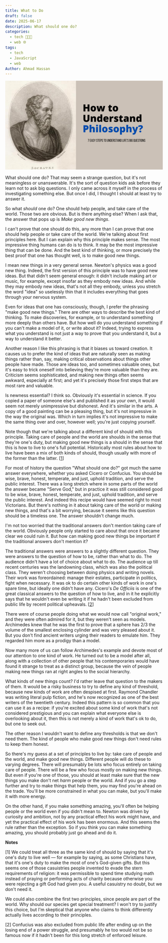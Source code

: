 ```yaml
---
title: What to Do
draft: false
date: 2025-06-17
description: What should one do?
categories:
  - tech 👨🏻‍💻
  - web 🌐
tags:
  - tech
  - JavaScript
  - web
Author: Ahmad Hassan
---
```


![](posts/assets/img-5.png)


What should one do? That may seem a strange question, but it's not meaningless or unanswerable. It's the sort of question kids ask before they learn not to ask big questions. I only came across it myself in the process of investigating something else. But once I did, I thought I should at least try to answer it.  
  
So what _should_ one do? One should help people, and take care of the world. Those two are obvious. But is there anything else? When I ask that, the answer that pops up is _Make good new things_.  
  
I can't prove that one should do this, any more than I can prove that one should help people or take care of the world. We're talking about first principles here. But I can explain why this principle makes sense. The most impressive thing humans can do is to think. It may be the most impressive thing that can be done. And the best kind of thinking, or more precisely the best proof that one has thought well, is to make good new things.  
  
I mean new things in a very general sense. Newton's physics was a good new thing. Indeed, the first version of this principle was to have good new ideas. But that didn't seem general enough: it didn't include making art or music, for example, except insofar as they embody new ideas. And while they may embody new ideas, that's not all they embody, unless you stretch the word "idea" so uselessly thin that it includes everything that goes through your nervous system.  
  
Even for ideas that one has consciously, though, I prefer the phrasing "make good new things." There are other ways to describe the best kind of thinking. To make discoveries, for example, or to understand something more deeply than others have. But how well do you understand something if you can't make a model of it, or write about it? Indeed, trying to express what you understand is not just a way to prove that you understand it, but a way to understand it better.  
  
Another reason I like this phrasing is that it biases us toward creation. It causes us to prefer the kind of ideas that are naturally seen as making things rather than, say, making critical observations about things other people have made. Those are ideas too, and sometimes valuable ones, but it's easy to trick oneself into believing they're more valuable than they are. Criticism seems sophisticated, and making new things often seems awkward, especially at first; and yet it's precisely those first steps that are most rare and valuable.  
  
Is newness essential? I think so. Obviously it's essential in science. If you copied a paper of someone else's and published it as your own, it would seem not merely unimpressive but dishonest. And it's similar in the arts. A copy of a good painting can be a pleasing thing, but it's not impressive in the way the original was. Which in turn implies it's not impressive to make the same thing over and over, however well; you're just copying yourself.  
  
Note though that we're talking about a different kind of should with this principle. Taking care of people and the world are shoulds in the sense that they're one's duty, but making good new things is a should in the sense that this is how to live to one's full potential. Historically most rules about how to live have been a mix of both kinds of should, though usually with more of the former than the latter. [[1](https://www.paulgraham.com/do.html#f1n)]  
  
For most of history the question "What should one do?" got much the same answer everywhere, whether you asked Cicero or Confucius. You should be wise, brave, honest, temperate, and just, uphold tradition, and serve the public interest. There was a long stretch where in some parts of the world the answer became "Serve God," but in practice it was still considered good to be wise, brave, honest, temperate, and just, uphold tradition, and serve the public interest. And indeed this recipe would have seemed right to most Victorians. But there's nothing in it about taking care of the world or making new things, and that's a bit worrying, because it seems like this question should be a timeless one. The answer shouldn't change much.  
  
I'm not too worried that the traditional answers don't mention taking care of the world. Obviously people only started to care about that once it became clear we could ruin it. But how can making good new things be important if the traditional answers don't mention it?  
  
The traditional answers were answers to a slightly different question. They were answers to the question of how to be, rather than what to do. The audience didn't have a lot of choice about what to do. The audience up till recent centuries was the landowning class, which was also the political class. They weren't choosing between doing physics and writing novels. Their work was foreordained: manage their estates, participate in politics, fight when necessary. It was ok to do certain other kinds of work in one's spare time, but ideally one didn't have any. Cicero's _De Officiis_ is one of the great classical answers to the question of how to live, and in it he explicitly says that he wouldn't even be writing it if he hadn't been excluded from public life by recent political upheavals. [[2](https://www.paulgraham.com/do.html#f2n)]  
  
There were of course people doing what we would now call "original work," and they were often admired for it, but they weren't seen as models. Archimedes knew that he was the first to prove that a sphere has 2/3 the volume of the smallest enclosing cylinder and was very pleased about it. But you don't find ancient writers urging their readers to emulate him. They regarded him more as a prodigy than a model.  
  
Now many more of us can follow Archimedes's example and devote most of our attention to one kind of work. He turned out to be a model after all, along with a collection of other people that his contemporaries would have found it strange to treat as a distinct group, because the vein of people making new things ran at right angles to the social hierarchy.  
  
What kinds of new things count? I'd rather leave that question to the makers of them. It would be a risky business to try to define any kind of threshold, because new kinds of work are often despised at first. Raymond Chandler was writing literal pulp fiction, and he's now recognized as one of the best writers of the twentieth century. Indeed this pattern is so common that you can use it as a recipe: if you're excited about some kind of work that's not considered prestigious and you can explain what everyone else is overlooking about it, then this is not merely a kind of work that's ok to do, but one to seek out.  
  
The other reason I wouldn't want to define any thresholds is that we don't need them. The kind of people who make good new things don't need rules to keep them honest.  
  
So there's my guess at a set of principles to live by: take care of people and the world, and make good new things. Different people will do these to varying degrees. There will presumably be lots who focus entirely on taking care of people. There will be a few who focus mostly on making new things. But even if you're one of those, you should at least make sure that the new things you make don't net _harm_ people or the world. And if you go a step further and try to make things that help them, you may find you're ahead on the trade. You'll be more constrained in what you can make, but you'll make it with more energy.  
  
On the other hand, if you make something amazing, you'll often be helping people or the world even if you didn't mean to. Newton was driven by curiosity and ambition, not by any practical effect his work might have, and yet the practical effect of his work has been enormous. And this seems the rule rather than the exception. So if you think you can make something amazing, you should probably just go ahead and do it.  
  
  
  
  
  
  
  
  
  
  
  
**Notes**  
  
[1] We could treat all three as the same kind of should by saying that it's one's duty to live well — for example by saying, as some Christians have, that it's one's duty to make the most of one's God-given gifts. But this seems one of those casuistries people invented to evade the stern requirements of religion: it was permissible to spend time studying math instead of praying or performing acts of charity because otherwise you were rejecting a gift God had given you. A useful casuistry no doubt, but we don't need it.  
  
We could also combine the first two principles, since people are part of the world. Why should our species get special treatment? I won't try to justify this choice, but I'm skeptical that anyone who claims to think differently actually lives according to their principles.  
  
[2] Confucius was also excluded from public life after ending up on the losing end of a power struggle, and presumably he too would not be so famous now if it hadn't been for this long stretch of enforced leisure.